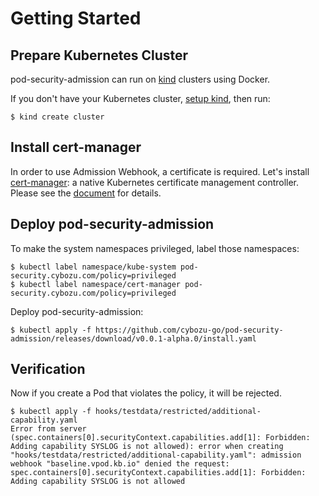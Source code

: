 Getting Started
===============

Prepare Kubernetes Cluster
--------------------------

pod-security-admission can run on [kind](https://kind.sigs.k8s.io) clusters using Docker.

If you don't have your Kubernetes cluster, [setup kind](https://kind.sigs.k8s.io/docs/user/quick-start/), then run:

```console
$ kind create cluster
```

Install cert-manager
--------------------

In order to use Admission Webhook, a certificate is required.
Let's install [cert-manager](https://cert-manager.io/docs/): a native Kubernetes certificate management controller.
Please see the [document](https://cert-manager.io/docs/installation/kubernetes/) for details.

Deploy pod-security-admission
-----------------------------

To make the system namespaces privileged, label those namespaces:

```console
$ kubectl label namespace/kube-system pod-security.cybozu.com/policy=privileged
$ kubectl label namespace/cert-manager pod-security.cybozu.com/policy=privileged
```

Deploy pod-security-admission:

```console
$ kubectl apply -f https://github.com/cybozu-go/pod-security-admission/releases/download/v0.0.1-alpha.0/install.yaml
```

Verification
------------

Now if you create a Pod that violates the policy, it will be rejected.

```console
$ kubectl apply -f hooks/testdata/restricted/additional-capability.yaml
Error from server (spec.containers[0].securityContext.capabilities.add[1]: Forbidden: Adding capability SYSLOG is not allowed): error when creating "hooks/testdata/restricted/additional-capability.yaml": admission webhook "baseline.vpod.kb.io" denied the request: spec.containers[0].securityContext.capabilities.add[1]: Forbidden: Adding capability SYSLOG is not allowed
```
